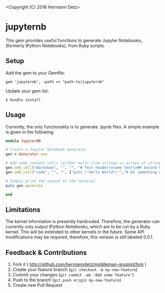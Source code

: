 <Copyright (C) 2018 Hermann Detz>

<This software may be modified and distributed under the terms>
<of the MIT license.  See the LICENSE file for details.>

# jupyternb

This gem provides useful functions to generate Jupyter Notebooks,
(formerly IPython Notebooks), from Ruby scripts.

## Setup

Add the gem to your Gemfile:

    gem 'jupyternb', :path => "path-to/jupyternb"

Update your gem list:

    $ bundle install

## Usage

Currently, the only functionality is to generate .ipynb files. 
A simple example is given in the following:

```ruby
module JupyterNB

# Create a Jupyter Notebook Generator
gen = Generator.new

# Add some content cells (either multi-line strings or arrays of strings)
gen.add_cell("markdown", "", "", "# Test header\nsome text\n## Second Header\nmore text")
gen.add_cell("code", "", "", ["puts \"Hello World!\"","# Do something useful here"])

# Simply print the output to the terminal
puts gen.generate

end
```

## Limitations

The kernel information is presently hardcoded. Therefore, the generator can 
currently only output IPython Notebooks, which are to be run by 
a Ruby kernel. This will be extended to other kernels in the future. Some API 
modifications may be required, therefore, this version is still labeled 0.0.1.

## Feedback & Contributions

1. Fork it ( http://github.com/hermanndetz/middleman-gnuplot/fork )
2. Create your feature branch (`git checkout -b my-new-feature`)
3. Commit your changes (`git commit -am 'Add some feature'`)
4. Push to the branch (`git push origin my-new-feature`)
5. Create new Pull Request

